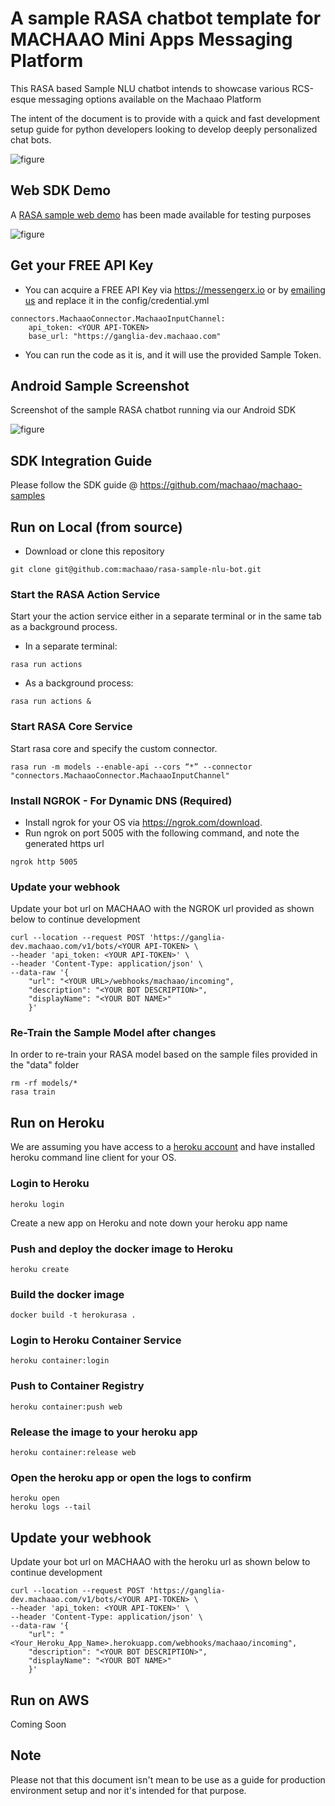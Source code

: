 
# A sample RASA chatbot template for MACHAAO Mini Apps Messaging Platform

This RASA based Sample NLU chatbot intends to showcase various RCS-esque messaging options available on the Machaao Platform

The intent of the document is to provide with a quick and fast development setup guide for python developers looking to develop deeply personalized chat bots.

![figure](images/sample_rasa_machaao_bot.jpeg)


## Web SDK Demo ##
A [RASA sample web demo](https://ganglia-dev.machaao.com/rasa.sample) has been made available for testing purposes

![figure](images/sample_rasa_web_bot.png)

## Get your FREE API Key ##
* You can acquire a FREE API Key via https://messengerx.io 
or by [emailing us](mailto:connect@machaao.com) and replace it in the config/credential.yml
```
connectors.MachaaoConnector.MachaaoInputChannel:
    api_token: <YOUR API-TOKEN>
    base_url: "https://ganglia-dev.machaao.com"
```

* You can run the code as it is, and it will use the provided Sample Token.

## Android Sample Screenshot ##
Screenshot of the sample RASA chatbot running via our Android SDK

![figure](images/sample_rasa_android_bot.png)

## SDK Integration Guide ##
Please follow the SDK guide @ https://github.com/machaao/machaao-samples

## Run on Local (from source) ##
* Download or clone this repository
```
git clone git@github.com:machaao/rasa-sample-nlu-bot.git 
```

### Start the RASA Action Service ###
Start your the action service either in a separate terminal or in the same tab as a background process.<br>

* In a separate terminal:
```
rasa run actions
```

* As a background process:
```
rasa run actions &
```

### Start RASA Core Service ###
Start rasa core and specify the custom connector.<br>
```
rasa run -m models --enable-api --cors “*” --connector "connectors.MachaaoConnector.MachaaoInputChannel"
```

### Install NGROK - For Dynamic DNS (Required) ###
* Install ngrok for your OS via https://ngrok.com/download.
* Run ngrok on port 5005 with the following command, and note the generated https url
```
ngrok http 5005
```

### Update your webhook ###
Update your bot url on MACHAAO with the NGROK url provided as shown below to continue development
```
curl --location --request POST 'https://ganglia-dev.machaao.com/v1/bots/<YOUR API-TOKEN> \
--header 'api_token: <YOUR API-TOKEN>' \
--header 'Content-Type: application/json' \
--data-raw '{
    "url": "<YOUR URL>/webhooks/machaao/incoming",
    "description": "<YOUR BOT DESCRIPTION>",
    "displayName": "<YOUR BOT NAME>"
    }'
```


### Re-Train the Sample Model after changes ###
In order to re-train your RASA model based on the sample files provided in the "data" folder
```
rm -rf models/*
rasa train
```



## Run on Heroku ##
We are assuming you have access to a [heroku account](https://heroku.com)
and have installed heroku command line client for your OS.

### Login to Heroku ###
```
heroku login
```

Create a new app on Heroku and note down your heroku app name

### Push and deploy the docker image to Heroku ###
```
heroku create
```

### Build the docker image ###
```
docker build -t herokurasa .
```

### Login to Heroku Container Service ###
```
heroku container:login
```

### Push to Container Registry ###
```
heroku container:push web
```
### Release the image to your heroku app ###
```
heroku container:release web
```
### Open the heroku app or open the logs to confirm ###
```
heroku open
heroku logs --tail
```

## Update your webhook ##
Update your bot url on MACHAAO with the heroku url as shown below to continue development
```
curl --location --request POST 'https://ganglia-dev.machaao.com/v1/bots/<YOUR API-TOKEN> \
--header 'api_token: <YOUR API-TOKEN>' \
--header 'Content-Type: application/json' \
--data-raw '{
    "url": "<Your_Heroku_App_Name>.herokuapp.com/webhooks/machaao/incoming",
    "description": "<YOUR BOT DESCRIPTION>",
    "displayName": "<YOUR BOT NAME>"
    }'
```

## Run on AWS ##
Coming Soon

## Note ##
Please not that this document isn't mean to be use as a guide for production environment setup and nor it's intended for that purpose.
